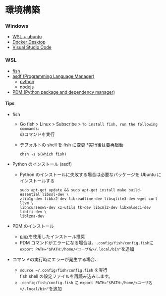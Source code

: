 # 環境構築

### Windows

- [WSL + ubuntu](https://learn.microsoft.com/ja-jp/windows/wsl/install)
- [Docker Desktop](https://www.docker.com/products/docker-desktop/)
- [Visual Studio Code](https://azure.microsoft.com/ja-jp/products/visual-studio-code)

### WSL

- [fish](https://fishshell.com/)
- [asdf (Programming Language Manager)](https://asdf-vm.com/)
  - [python](https://github.com/asdf-community/asdf-python)
  - [nodejs](https://github.com/asdf-vm/asdf-nodejs)
- [PDM (Python package and dependency manager)](https://pdm.fming.dev/latest/)

#### Tips

- fish

  - Go fish > Linux > Subscribe > `To install fish, run the following commands:`  
    のコマンドを実行

  - デフォルトの shell を fish に変更 \*実行後は要再起動
    ```
    chsh -s $(which fish)
    ```

- Python のインストール (asdf)

  - Python のインストールに失敗する場合は必要なパッケージを Ubuntu にインストールする

    ```
    sudo apt-get update && sudo apt-get install make build-essential libssl-dev \
    zlib1g-dev libbz2-dev libreadline-dev libsqlite3-dev wget curl llvm \
    libncursesw5-dev xz-utils tk-dev libxml2-dev libxmlsec1-dev libffi-dev \
    liblzma-dev
    ```

- PDM のインストール

  - [pipx](https://pypa.github.io/pipx/)を使用したインストール推奨
  - PDM コマンドがエラーになる場合は、`.config/fish/config.fish`に  
    `export PATH="$PATH:/home/<ユーザ名>/.local/bin"`を追加

- コマンドの実行時にエラーが発生する場合、
  - `source ~/.config/fish/config.fish` を実行  
    fish shell の設定ファイルを再読み込みします。
  - `.config/fish/config.fish` に `export PATH="$PATH:/home/<ユーザ名>/.local/bin"`を追加
